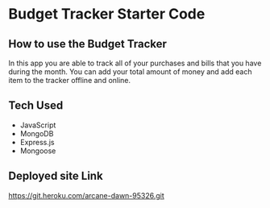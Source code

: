 # Budget Tracker Starter Code

## How to use the Budget Tracker
In this app you are able to track all of your purchases and bills that you have during the month. You can add your total amount of money and add each item to the tracker offline and online. 

## Tech Used
* JavaScript
* MongoDB
* Express.js
* Mongoose

## Deployed site Link

https://git.heroku.com/arcane-dawn-95326.git


